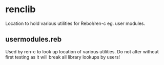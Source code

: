# renclib

Location to hold various utilities for Rebol/ren-c eg. user modules.

## usermodules.reb

Used by ren-c to look up location of various utilities.  Do not alter without first testing as it will break all library lookups by users!
